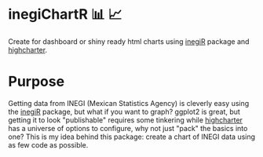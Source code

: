 # inegiChartR :bar_chart: :chart_with_upwards_trend:
Create for dashboard or shiny ready html charts using [inegiR](https://github.com/Eflores89/inegiR) package and [highcharter](https://github.com/jbkunst/highcharter).

# Purpose
Getting data from INEGI (Mexican Statistics Agency) is cleverly easy using the [inegiR](https://github.com/Eflores89/inegiR) package, but what if you want to graph? 
ggplot2 is great, but getting it to look "publishable" requires some tinkering while [highcharter](https://github.com/jbkunst/highcharter) has a universe of options to configure,
why not just "pack" the basics into one? This is my idea behind this package: create a chart of INEGI data using as few code as possible.
